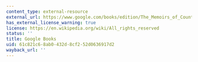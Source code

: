 ```yaml
---
content_type: external-resource
external_url: https://www.google.com/books/edition/The_Memoirs_of_Count_Witte/kTswgGNBFBAC?hl=en&gbpv=1
has_external_license_warning: true
license: https://en.wikipedia.org/wiki/All_rights_reserved
status: ''
title: Google Books
uid: 61c821c6-8ab0-432d-8cf2-52d0636917d2
wayback_url: ''
---
```


